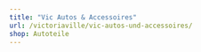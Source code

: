 ```yaml
---
title: "Vic Autos & Accessoires"
url: /victoriaville/vic-autos-und-accessoires/
shop: Autoteile
---
```

